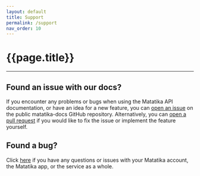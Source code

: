 ```yaml
---
layout: default
title: Support
permalink: /support
nav_order: 10
---
```


# {{page.title}}

---

## Found an issue with our docs?

If you encounter any problems or bugs when using the Matatika API documentation, or have an idea for a new feature, you can [open an issue](https://github.com/Matatika/matatika-docs/issues) on the public matatika-docs GitHub repository. Alternatively, you can [open a pull request](https://github.com/Matatika/matatika-docs/pulls) if you would like to fix the issue or implement the feature yourself.

## Found a bug?
Click [here]({{site.www_url}}/help) if you have any questions or issues with your Matatika account, the Matatika app, or the service as a whole.